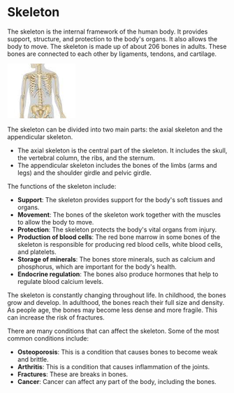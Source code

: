 
# Skeleton

The skeleton is the internal framework of the human body. It provides support, structure, and protection to the body's organs. It also allows the body to move. The skeleton is made up of about 206 bones in adults. These bones are connected to each other by ligaments, tendons, and cartilage.

![skeleton >](images/skeleton.jpeg "skeleton")

The skeleton can be divided into two main parts: the axial skeleton and the appendicular skeleton.

- The axial skeleton is the central part of the skeleton. It includes the skull, the vertebral column, the ribs, and the sternum.
- The appendicular skeleton includes the bones of the limbs (arms and legs) and the shoulder girdle and pelvic girdle.

The functions of the skeleton include:

- **Support**: The skeleton provides support for the body's soft tissues and organs.
- **Movement**: The bones of the skeleton work together with the muscles to allow the body to move.
- **Protection**: The skeleton protects the body's vital organs from injury.
- **Production of blood cells**: The red bone marrow in some bones of the skeleton is responsible for producing red blood cells, white blood cells, and platelets.
- **Storage of minerals**: The bones store minerals, such as calcium and phosphorus, which are important for the body's health.
- **Endocrine regulation**: The bones also produce hormones that help to regulate blood calcium levels.

The skeleton is constantly changing throughout life. In childhood, the bones grow and develop. In adulthood, the bones reach their full size and density. As people age, the bones may become less dense and more fragile. This can increase the risk of fractures.

There are many conditions that can affect the skeleton. Some of the most common conditions include:

- **Osteoporosis**: This is a condition that causes bones to become weak and brittle.
- **Arthritis**: This is a condition that causes inflammation of the joints.
- **Fractures**: These are breaks in bones.
- **Cancer**: Cancer can affect any part of the body, including the bones.